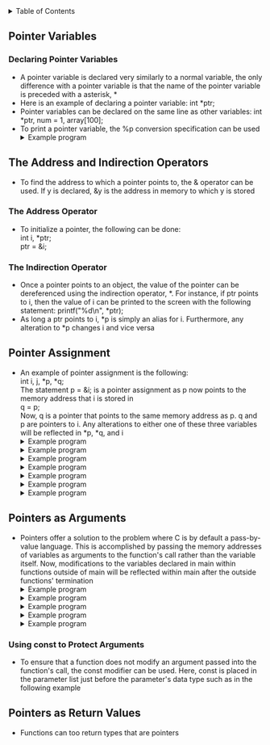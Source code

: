 <details>
<summary>Table of Contents</summary>
<ol>
  <li>
    <a href='#pointer-variables'>Pointer Variables</a>
  </li> 
  <li>
    <a href='#the-address-and-indirection-operators'>The Address and Indirection Operators</a>
  </li> 
  <li>
    <a href='#pointer-assignment'>Pointer Assignment</a>
  </li> 
  <li>
    <a href='#pointers-as-arguments'>Pointers as Arguments</a>
  </li> 
  <li>
    <a href='#pointers-as-return-values'>Pointers as Return Values</a>
  </li> 
</ol>
</details>

## Pointer Variables
### Declaring Pointer Variables
<ul>
  <li>
    <a>A pointer variable is declared very similarly to a normal variable, the only difference with a pointer variable is that the name of the pointer variable is preceded with a asterisk, *</a>
  </li>
  <li>
    <a>Here is an example of declaring a pointer variable: int *ptr;</a>
  </li>
  <li>
    <a>Pointer variables can be declared on the same line as other variables: int *ptr, num = 1, array[100];</a>  
  </li>  
  <li>
    <a>To print a pointer variable, the %p conversion specification can be used</a>
  </li>  
  <details>
    <summary>Example program</summary>

```c
#include <stdio.h>
//
int main()
{
    //variable declarations and initialization
    int arr[] = {5, 8, 2, 9}, *ptr, n = 9;
    ptr = &n;
    //
    printf("The memory address of ptr is: %p\n", &ptr);
    //
    //for loop which displays the memory addresses of each index of an array
    for (int i = 0; i < 4; i++)
        printf("Memory address of arr[%d] = %p\n", i, &arr[i]);    
    //
    return 0;
}
```
<ul>  
  <details>
    <summary>Output</summary>
      <pre>
        <code>
The memory address of ptr is: 00000023E07FF978
Memory address of arr[0] = 00000023E07FF980
Memory address of arr[1] = 00000023E07FF984
Memory address of arr[2] = 00000023E07FF988
Memory address of arr[3] = 00000023E07FF98C
        </code>
      </pre>  
    </details>
  </ul>  
  </details> 
</ul>

## The Address and Indirection Operators
<ul>
  <li>
    <a>To find the address to which a pointer points to, the & operator can be used. If y is declared, &y is the address in memory to which y is stored</a>
  </li>
</ul> 

### The Address Operator
<ul>
  <li>
    <a>To initialize a pointer, the following can be done:<br />
    int i, *ptr;<br />
    ptr = &i;</a>
  </li>
</ul> 

### The Indirection Operator
<ul>
  <li>
    <a>Once a pointer points to an object, the value of the pointer can be dereferenced using the indirection operator, *. For instance, if ptr points to i, then the value of i can be printed to the screen with the following statement: printf("%d\n", *ptr);</a>
  </li>
  <li>
    <a>As long a ptr points to i, *p is simply an alias for i. Furthermore, any alteration to *p changes i and vice versa</a>
  </li>  
</ul>    

## Pointer Assignment
<ul>
  <li>
    <a>An example of pointer assignment is the following:<br />
    int i, j, *p, *q;<br />
    The statement p = &i; is a pointer assignment as p now points to the memory address that i is stored in<br />
    q = p;<br />
    Now, q is a pointer that points to the same memory address as p. q and p are pointers to i. Any alterations to either one of these three variables will be reflected in *p, *q, and i</a>
  </li>
  <details>
    <summary>Example program</summary>

```c
#include <stdio.h>
//
int main()
{
    //variable declarations and initialization
    int arr[] = {1, 2, 3, 4, 5};
    int *ptr = arr;
    //
    printf("Initial: *ptr = %d\n", *ptr);          
    printf("Next: *(ptr + 2) = %d\n", *(ptr + 2)); 
    *ptr += 2;                                     
    *(ptr + 3) -= 1;                               
    //
    printf("After modification: *ptr = %d, *(ptr + 3) = %d\n", *ptr, *(ptr + 3));
    //
    ptr++;
    printf("Pointer moved: *ptr = %d\n", *ptr);
    //
    return 0;
}
```
<ul>  
  <details>
    <summary>Output</summary>
      <pre>
        <code>
Initial: *ptr = 1
Next: *(ptr + 2) = 3
After modification: *ptr = 3, *(ptr + 3) = 3
Pointer moved: *ptr = 2
        </code>
      </pre>  
    </details>
  </ul>  
  </details> 
  <details>
    <summary>Example program</summary>

```c
#include <stdio.h>
//
int main()
{
    //variable declarations and initialization
    int arr[] = {10, 20, 30, 40, 50};
    int *ptr1 = arr;     //*ptr1 = 10
    int *ptr2 = arr + 3; //*ptr2 = 40
    //
    *ptr1 = *ptr2;       //*ptr1 = 40, arr[0] = 40
    ptr2 = ptr1 + 1;     //ptr2 = arr + 1, *ptr2 = 20
    //
    printf("*ptr1 = %d, *ptr2 = %d\n", *ptr1, *ptr2);
    //
    *ptr2 = 100;
    //
    for (int i = 0; i < 5; i++)
        printf("arr[%d] = %d\n", i, arr[i]);
    //
    return 0;
}
```
<ul>  
  <details>
    <summary>Output</summary>
      <pre>
        <code>
*ptr1 = 40, *ptr2 = 20
arr[0] = 40
arr[1] = 100
arr[2] = 30
arr[3] = 40
arr[4] = 50          
        </code>
      </pre>  
    </details>
  </ul>  
  </details>
  <details>
    <summary>Example program</summary>

```c
#include <stdio.h>
//
int main()
{
    //variable declarations and initialization
    int x = 10;
    int y = 20;
    int *ptr1 = &x;
    int *ptr2 = &y;
    //
    printf("Before: x = %d, y = %d\n", x, y);
    //
    *ptr1 = *ptr2;    //*ptr1 = 20, x = 20
    ptr2 = ptr1;      //ptr2 now points to x, ptr2 = &x, x = 20
    *ptr2 = 50;       //*ptr2 = 50, x = 50
    //
    printf("After: x = %d, y = %d\n", x, y);
    //
    return 0;
}
```
<ul>  
  <details>
    <summary>Output</summary>
      <pre>
        <code>
Before: x = 10, y = 20
After: x = 50, y = 20     
        </code>
      </pre>  
    </details>
  </ul>  
  </details>
  <details>
    <summary>Example program</summary>

```c
#include <stdio.h>
//
int main()
{
    //variable declarations and initialization
    int a = 100, b = 200, c = 300;
    int *ptr1 = &a;    //*ptr1 = 100  
    int *ptr2 = &b;    //*ptr2 = 200 
    int *ptr3 = &c;    //*ptr3 = 300
    //
    *ptr2 = *ptr1;     //*ptr2 = 100, b = 100
    ptr3 = ptr1;       //ptr3 now points to a, ptr3 = &a, *ptr3 = a, a = 100
    //
    printf("After assignments: a = %d, b = %d, c = %d\n", a, b, c);
    //
    *ptr3 = 500;       //ptr3 = &a, *ptr3 = 500, a = 500
    //
    printf("After modification: a = %d, b = %d, c = %d\n", a, b, c);
    //
    return 0;
}
```
<ul>  
  <details>
    <summary>Output</summary>
      <pre>
        <code>
After assignments: a = 100, b = 100, c = 300
After modification: a = 500, b = 100, c = 300   
        </code>
      </pre>  
    </details>
  </ul>  
  </details>
  <details>
    <summary>Example program</summary>

```c
#include <stdio.h>
//
int main()
{
    //variable declarations and initialization
    int a = 5;
    int b = 10;
    int *ptr1 = &a;
    int *ptr2 = &b;
    //
    *ptr1 = *ptr2;       //*ptr1 = 10, ptr1 = &a, a = 10
    *ptr2 = *ptr1 + 5;   //*ptr2 = 15, prt2 = &b, b = 15
    //
    printf("a = %d, b = %d\n", a, b);
    printf("*ptr1 = %d, *ptr2 = %d\n", *ptr1, *ptr2);
    //
    return 0;
}
```
<ul>  
  <details>
    <summary>Output</summary>
      <pre>
        <code>
a = 10, b = 15
*ptr1 = 10, *ptr2 = 15
        </code>
      </pre>  
    </details>
  </ul>  
  </details>
  <details>
    <summary>Example program</summary>

```c
#include <stdio.h>
//
int main()
{
    //variable declarations and initialization
    int a = 100, b = 200;
    int *p1 = &a;
    int *p2 = &b;
    int *temp = p1;
    //
    p1 = p2;        //p1 is assigned the value stored in p2, *p1 = 200, p1 now points to b
    p2 = temp;      //p2 is assigned the address stored in temp, *p2 = 100, p2 now points to a
    //
    *p1 += 10;      //*p1 = 200 + 10 = 210, b = 210
    *p2 -= 10;      //*p2 = 100 - 10 = 90, a = 90
    //
    printf("a = %d, b = %d\n", a, b);
    printf("*p1 = %d, *p2 = %d\n", *p1, *p2);
    //
    return 0;
}
```
<ul>  
  <details>
    <summary>Output</summary>
      <pre>
        <code>
a = 90, b = 210
*p1 = 210, *p2 = 90
        </code>
      </pre>  
    </details>
  </ul>  
  </details>
   <details>
    <summary>Example program</summary>

```c
#include <stdio.h>
//
int main()
{
    //variable declarations and initialization
    int a = 10, b = 20, c = 30;
    int *arr[3] = {&a, &b, &c};
    //
    //printing initial values
    printf("Before modification: a = %d, b = %d, c = %d\n", a, b, c); 
    //
    //modifying pointer array
    *arr[0] = 100;        //arr[0] points to a, a = 100
    *arr[1] = *arr[2];    //arr[1] points to b, b = 30
    arr[2] = arr[0];      //arr[2] points to a
    //
    printf("After modification: a = %d, b = %d, c = %d\n", a, b, c);
    //
    *arr[2] = 200;        //arr[2] points to a, a = 200
    printf("Final values: a = %d, b = %d, c = %d\n", a, b, c);
    //
    return 0;
}
```
<ul>  
  <details>
    <summary>Output</summary>
      <pre>
        <code>
Before modification: a = 10, b = 20, c = 30
After modification: a = 100, b = 30, c = 30   
Final values: a = 200, b = 30, c = 30          
        </code>
      </pre>  
    </details>
  </ul>  
  </details>
</ul>    

## Pointers as Arguments
<ul>
  <li>
    <a>Pointers offer a solution to the problem where C is by default a pass-by-value language. This is accomplished by passing the memory addresses of variables as arguments to the function's call rather than the variable itself. Now, modifications to the variables declared in main within functions outside of main will be reflected within main after the outside functions' termination</a>
  </li>
  <details>
    <summary>Example program</summary>

```c
#include <stdio.h>
//
#define MAX 10
//
//function prototype for arrayFun
void arrayFun(int[], int *, int *);
//
int main()
{
    //variable declaration and initialization
    int input, array[MAX], iterations = 0, max, min;
    //
    printf("Enter 10 numbers: ");
    //
    //do-while loop which iterates until 
    do
    {
        scanf("%d", &input);
        //
        array[iterations++] = input;
    } while (iterations < MAX);
    //
    //calling arrayFun function
    arrayFun(array, &max, &min);
    //
    printf("Maximum: %d\n", max);
    printf("Minimum: %d\n", min);
    //
    return 0;
}
```
<ul>  
  <details>
    <summary>Output</summary>
      <pre>
        <code>
Enter 10 numbers: <u>43 93 -9 2 3 93 3 23 9 -33</u>
Maximum: 93
Minimum: -33
        </code>
      </pre>  
    </details>
  </ul>  
  </details>    
  <details>
    <summary>Example program</summary> 

```c
#include <stdio.h>
//
//global variable declaration and initialization
int global_var = 10;
//
//function prototypes for func1 and func2
void func1(int *p);
void func2(int p);
//
int main()
{
    //variable declarations and initializations
    int local_var = 20;
    int *ptr = &local_var;
    //
    //calling func1 and printing variable values to the screen
    func1(ptr);
    printf("After func1: local_var = %d, global_var = %d\n", local_var, global_var);
    //
    //calling func2 and printing variable values to the screen
    func2(global_var);
    printf("After func2: global_var = %d\n", global_var);
    //
    return 0;
}
//
void func1(int *p)
{
    (*p)++;             //p points to local_var, local_var++ = 21
    p = &global_var;    //p now points to global_var
    (*p) += 5;          //global_var = 5 + 10 = 15
}
//
void func2(int p)
{
    p++;                //global_var++, only changes variable outside of main
}
```
<ul>  
  <details>
    <summary>Output</summary>
      <pre>
        <code>
After func1: local_var = 21, global_var = 15
After func2: global_var = 15
        </code>
      </pre>  
    </details>
  </ul>  
  </details>  
  <details>
    <summary>Example program</summary>

```c
#include <stdio.h>
//
// global variable declaration
int *global_ptr;
//
//function definition for modifyGlobalPointer
void modifyGlobalPointer(int *p)
{
    global_ptr = p;       //global_ptr now points to local_var
    *global_ptr += 10;    //*global_ptr = 10 + 5 = 15, local_var = 15
}
//
int main()
{
    //variable declaration and initialization
    int local_var = 5;
    //
    //calling modifyGlobalPointer
    modifyGlobalPointer(&local_var);  
    //
    //printing variable values to the screen        
    printf("local_var = %d\n", local_var);    
    printf("*global_ptr = %d\n", *global_ptr); 
    //
    return 0;
}
```
<ul>  
  <details>
    <summary>Output</summary>
      <pre>
        <code>
local_var = 15
*global_ptr = 15
        </code>
      </pre>  
    </details>
  </ul>  
  </details>  
  <details>
    <summary>Example program</summary>

```c
#include <stdio.h>
//
//global variable declaration
int *global_ptr;
//
//function definition for setGlobal
void setGlobal(int *p)
{
    global_ptr = p; 
}
//
//function definition for modifyGlobal
void modifyGlobal()
{
    *global_ptr = 100;
}

int main()
{
    //variable declaration and initialization
    int local_var = 20;
    //
    //calling setGlobal function
    setGlobal(&local_var);      
    //
    //calling modifyGlobal function           
    modifyGlobal();      
    //                 
    printf("local_var = %d\n", local_var); 
    //
    return 0;
}
```
<ul>  
  <details>
    <summary>Output</summary>
      <pre>
        <code>
100
        </code>
      </pre>  
    </details>
  </ul>  
  </details> 
  <details>
    <summary>Example program</summary>

```c
#include <stdio.h>
//
//global variable declarations
int *global_ptr1, *global_ptr2;
//
//function definition for setPointers
void setPointers(int *p1, int *p2)
{
    global_ptr1 = p1;
    global_ptr2 = p2; 
}
//function definition for swap
void swap()
{
    int temp = *global_ptr1;
    *global_ptr1 = *global_ptr2;
    *global_ptr2 = temp;
}

int main()
{
    //variable declarations and initializations
    int a = 5, b = 10;
    //
    //calling setPointers function
    setPointers(&a, &b);     
    //
    //calling swap function         
    swap();   
    //                        
    printf("a = %d, b = %d\n", a, b); 
    //
    return 0;
}
```
<ul>  
  <details>
    <summary>Output</summary>
      <pre>
        <code>
a = 10, b = 5
        </code>
      </pre>  
    </details>
  </ul>  
  </details>  
</ul>    

### Using const to Protect Arguments
<ul>
  <li>
    <a>To ensure that a function does not modify an argument passed into the function's call, the const modifier can be used. Here, const is placed in the parameter list just before the parameter's data type such as in the following example</a>
  </li> 
</ul>  

## Pointers as Return Values
<ul>
  <li>
    <a>Functions can too return types that are pointers</a>
  </li>
</ul>    
